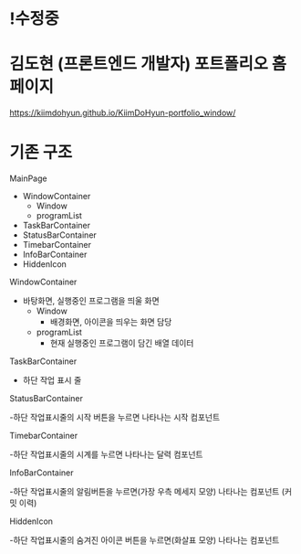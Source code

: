 # !수정중

# 김도현 (프론트엔드 개발자) 포트폴리오 홈페이지

https://kiimdohyun.github.io/KiimDoHyun-portfolio_window/

# 기존 구조

MainPage

-   WindowContainer
    -   Window
    -   programList
-   TaskBarContainer
-   StatusBarContainer
-   TimebarContainer
-   InfoBarContainer
-   HiddenIcon

WindowContainer

-   바탕화면, 실행중인 프로그램을 띄울 화면
    -   Window
        -   배경화면, 아이콘을 띄우는 화면 담당
    -   programList
        -   현재 실행중인 프로그램이 담긴 배열 데이터

TaskBarContainer

-   하단 작업 표시 줄

StatusBarContainer

-하단 작업표시줄의 시작 버튼을 누르면 나타나는 시작 컴포넌트

TimebarContainer

-하단 작업표시줄의 시계를 누르면 나타나는 달력 컴포넌트

InfoBarContainer

-하단 작업표시줄의 알림버튼을 누르면(가장 우측 메세지 모양) 나타나는 컴포넌트 (커밋 이력)

HiddenIcon

-하단 작업표시줄의 숨겨진 아이콘 버튼을 누르면(화살표 모양) 나타나는 컴포넌트
